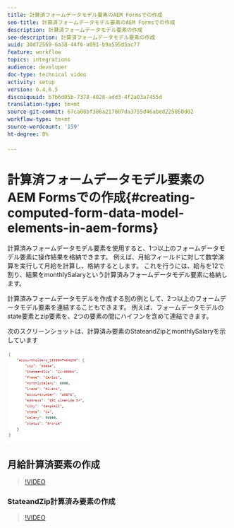 ```yaml
---
title: 計算済フォームデータモデル要素のAEM Formsでの作成
seo-title: 計算済フォームデータモデル要素のAEM Formsでの作成
description: 計算済フォームデータモデル要素の作成
seo-description: 計算済フォームデータモデル要素の作成
uuid: 30d72569-6a38-44f6-a091-b9a595d5ac77
feature: workflow
topics: integrations
audience: developer
doc-type: technical video
activity: setup
version: 6.4,6.5
discoiquuid: b7b6d05b-7378-4028-add3-4f2a03a7455d
translation-type: tm+mt
source-git-commit: 67ca08bf386a217807da3755d46abed225050d02
workflow-type: tm+mt
source-wordcount: '159'
ht-degree: 0%

---
```



# 計算済フォームデータモデル要素のAEM Formsでの作成{#creating-computed-form-data-model-elements-in-aem-forms}

計算済みフォームデータモデル要素を使用すると、1つ以上のフォームデータモデル要素に操作結果を格納できます。 例えば、月給フィールドに対して数学演算を実行して月給を計算し、格納するとします。 これを行うには、給与を12で割り、結果をmonthlySalaryという計算済みフォームデータモデル要素に格納します。

計算済みフォームデータモデルを作成する別の例として、2つ以上のフォームデータモデル要素を連結することもできます。 例えば、フォームデータモデルのstate要素とzip要素を、2つの要素の間にハイフンを含めて連結できます。

次のスクリーンショットは、計算済み要素のStateandZipとmonthlySalaryを示しています

![computedfdmelement](assets/computedfdmelement.gif)

## 月給計算済要素の作成

>[!VIDEO](https://video.tv.adobe.com/v/23855?quality=9&learn=on)

### StateandZip計算済み要素の作成

>[!VIDEO](https://video.tv.adobe.com/v/23856/?quality=9&learn=on)

